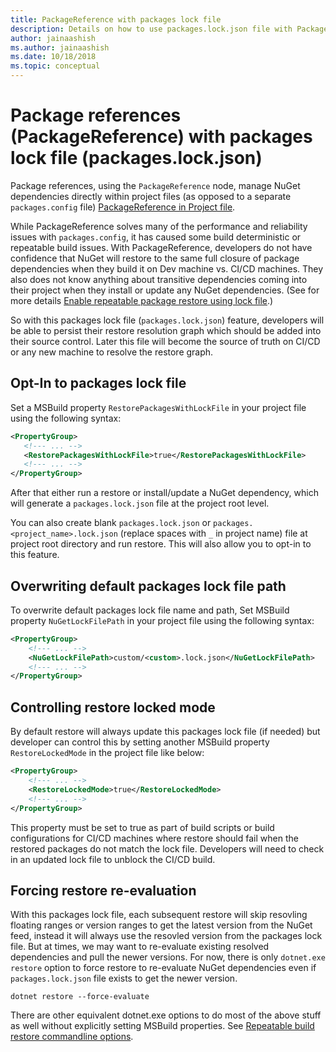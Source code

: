 ```yaml
---
title: PackageReference with packages lock file
description: Details on how to use packages.lock.json file with PackageReference by NuGet 4.9+ and VS2017 and .NET Core 2.1.5xx
author: jainaashish
ms.author: jainaashish
ms.date: 10/18/2018
ms.topic: conceptual
---
```


# Package references (PackageReference) with packages lock file (packages.lock.json)

Package references, using the `PackageReference` node, manage NuGet dependencies directly within project files (as opposed to a separate `packages.config` file) [PackageReference in Project file](https://docs.microsoft.com/en-us/nuget/consume-packages/package-references-in-project-files). 

While PackageReference solves many of the performance and reliability issues with `packages.config`, it has caused some build deterministic or repeatable build issues. With PackageReference, developers do not have confidence that NuGet will restore to the same full closure of package dependencies when they build it on Dev machine vs. CI/CD machines. They also does not know anything about transitive dependencies coming into their project when they install or update any NuGet dependencies. (See for more details [Enable repeatable package restore using lock file](https://github.com/NuGet/Home/wiki/Enable-repeatable-package-restore-using-lock-file).)

So with this packages lock file (`packages.lock.json`) feature, developers will be able to persist their restore resolution graph which should be added into their source control. Later this file will become the source of truth on CI/CD or any new machine to resolve the restore graph.

 ## Opt-In to packages lock file
 
 Set a MSBuild property `RestorePackagesWithLockFile` in your project file using the following syntax:
 
 ```xml
<PropertyGroup>
    <!--- ... -->
    <RestorePackagesWithLockFile>true</RestorePackagesWithLockFile>
    <!--- ... -->
</PropertyGroup>    
```

After that either run a restore or install/update a NuGet dependency, which will generate a `packages.lock.json` file at the project root level.

You can also create blank `packages.lock.json` or `packages.<project_name>.lock.json` (replace spaces with `_` in project name) file at project root directory and run restore. This will also allow you to opt-in to this feature.

## Overwriting default packages lock file path

To overwrite default packages lock file name and path, Set MSBuild property `NuGetLockFilePath` in your project file using the following syntax:

```xml
<PropertyGroup>
    <!--- ... -->
    <NuGetLockFilePath>custom/<custom>.lock.json</NuGetLockFilePath>
    <!--- ... -->
</PropertyGroup>    
```

## Controlling restore locked mode

By default restore will always update this packages lock file (if needed) but developer can control this by setting another MSBuild property `RestoreLockedMode` in the project file like below:

```xml
<PropertyGroup>
    <!--- ... -->
    <RestoreLockedMode>true</RestoreLockedMode>
    <!--- ... -->
</PropertyGroup>    
```

This property must be set to true as part of build scripts or build configurations for CI/CD machines where restore should fail when the restored packages do not match the lock file. Developers will need to check in an updated lock file to unblock the CI/CD build.

## Forcing restore re-evaluation

With this packages lock file, each subsequent restore will skip resovling floating ranges or version ranges to get the latest version from the NuGet feed, instead it will always use the resovled version from the packages lock file. But at times, we may want to re-evaluate existing resolved dependencies and pull the newer versions. For now, there is only `dotnet.exe restore` option to force restore to re-evaluate NuGet dependencies even if `packages.lock.json` file exists to get the newer version.

`dotnet restore --force-evaluate`

There are other equivalent dotnet.exe options to do most of the above stuff as well without explicitly setting MSBuild properties. See [Repeatable build restore commandline options](https://github.com/NuGet/Home/wiki/Enable-repeatable-package-restore-using-lock-file#restore-command-line-options).

